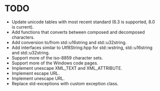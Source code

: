 TODO
====
* Update unicode tables with most recent standard (6.3 is supported, 8.0 is current).
* Add functions that converts between composed and decomposed characters.
* Add conversion to/from std::u16string and std::u32string.
* Add interfaces similar to Utf8String.hpp for std::wstring, std::u16string and std::u32string.
* Support more of the iso-8859 character sets.
* Support more of the Windows code pages.
* Implement unescape XML_TEXT and XML_ATTRIBUTE.
* Implement escape URL.
* Implement unescape URL.
* Replace std-exceptions with custom exception class.
